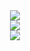<div align = center> <img src="https://i.postimg.cc/FzmGvbcG/IMG-9354.png"> </div>
<div align = center> <img src="https://64.media.tumblr.com/410e7fa4ea78a71d6ad183ad12b98624/aeac3b1b5e0222f0-4f/s1280x1920/ffb205fcd9b4a5a24a64b76bf380bdac3c98890c.pnj"/> </div>
<div align = center> <img src="https://i.postimg.cc/ryCQJbXH/IMG-9355.png"> </div>
